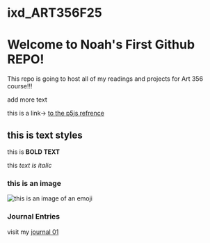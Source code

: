 # ixd_ART356F25

 # Welcome to Noah's First Github REPO!

This repo is going to host all of my readings and projects for Art 356 course!!!

add more text

this is a link-> [to the p5js refrence](https://p5js.org/)

## this is text styles

this is **BOLD TEXT**

this *text is italic*

### this is an image

![this is an image of an emoji](https://i.pinimg.com/564x/17/e7/5f/17e75fd1ddb53abfecf4e8ca19aa355b.jpg)

### Journal Entries

visit my [journal 01](journal/8262025_.md)
